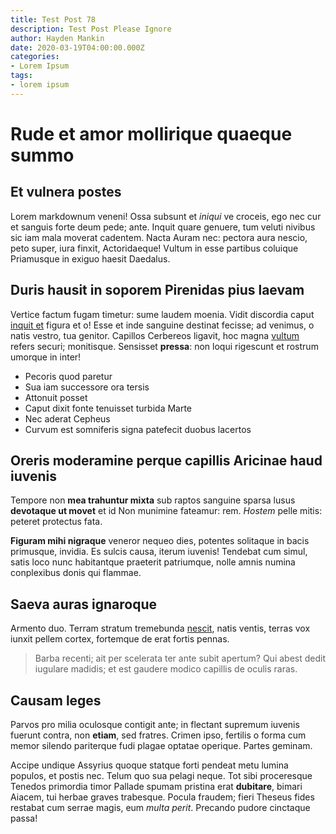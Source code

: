 ```yaml
---
title: Test Post 78
description: Test Post Please Ignore
author: Hayden Mankin
date: 2020-03-19T04:00:00.000Z
categories:
- Lorem Ipsum
tags:
- lorem ipsum
---
```


# Rude et amor mollirique quaeque summo

## Et vulnera postes

Lorem markdownum veneni! Ossa subsunt et *iniqui* ve croceis, ego nec cur et
sanguis forte deum pede; ante. Inquit quare genuere, tum veluti nivibus sic iam
mala moverat cadentem. Nacta Auram nec: pectora aura nescio, peto super, iura
finxit, Actoridaeque! Vultum in esse partibus coluique Priamusque in exiguo
haesit Daedalus.

## Duris hausit in soporem Pirenidas pius laevam

Vertice factum fugam timetur: sume laudem moenia. Vidit discordia caput [inquit
et](http://erat.io/ferunt-relictum.html) figura et o! Esse et inde sanguine
destinat fecisse; ad venimus, o natis vestro, tua genitor. Capillos Cerbereos
ligavit, hoc magna [vultum](http://et.com/amore-undas) refers securi;
monitisque. Sensisset **pressa**: non loqui rigescunt et rostrum umorque in
inter!

- Pecoris quod paretur
- Sua iam successore ora tersis
- Attonuit posset
- Caput dixit fonte tenuisset turbida Marte
- Nec aderat Cepheus
- Curvum est somniferis signa patefecit duobus lacertos

## Oreris moderamine perque capillis Aricinae haud iuvenis

Tempore non **mea trahuntur mixta** sub raptos sanguine sparsa lusus **devotaque
ut movet** et id Non munimine fateamur: rem. *Hostem* pelle mitis: peteret
protectus fata.

**Figuram mihi nigraque** veneror nequeo dies, potentes solitaque in bacis
primusque, invidia. Es sulcis causa, iterum iuvenis! Tendebat cum simul, satis
loco nunc habitantque praeterit patriumque, nolle amnis numina conplexibus donis
qui flammae.

## Saeva auras ignaroque

Armento duo. Terram stratum tremebunda [nescit](http://www.delituit-in.io/),
natis ventis, terras vox iunxit pellem cortex, fortemque de erat fortis pennas.

> Barba recenti; ait per scelerata ter ante subit apertum? Qui abest dedit
> iugulare madidis; et est gaudere modico capillis de oculis raras.

## Causam leges

Parvos pro milia oculosque contigit ante; in flectant supremum iuvenis fuerunt
contra, non **etiam**, sed fratres. Crimen ipso, fertilis o forma cum memor
silendo pariterque fudi plagae optatae operique. Partes geminam.

Accipe undique Assyrius quoque statque forti pendeat metu lumina populos, et
postis nec. Telum quo sua pelagi neque. Tot sibi proceresque Tenedos primordia
timor Pallade spumam pristina erat **dubitare**, bimari Aiacem, tui herbae
graves trabesque. Pocula fraudem; fieri Theseus fides restabat cum serrae magis,
eum *multa perit*. Precando pudore cinctaque passa!
